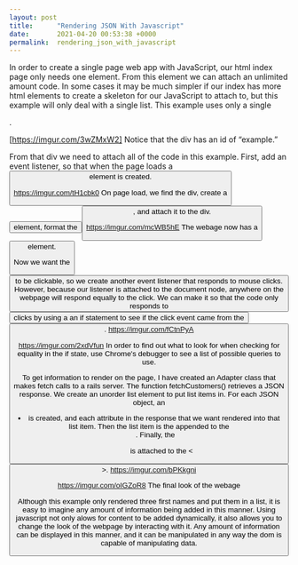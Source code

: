 ```yaml
---
layout: post
title:      "Rendering JSON With Javascript"
date:       2021-04-20 00:53:38 +0000
permalink:  rendering_json_with_javascript
---
```



In order to create a single page web app with JavaScript, our html index page only needs one element. From this element we can attach an unlimited amount code. In some cases it may be much simpler if our index has more html elements to create a skeleton for our JavaScript to attach to, but this example will only deal with a single list.
This example uses only a single <div>.

[https://imgur.com/3wZMxW2]
Notice that the div has an id of “example.”

From that div we need to attach all of the code in this example.
First, add an event listener, so that when the page loads a <button> element is created.

https://imgur.com/tH1cbk0
On page load, we find the div, create a <button> element, format the <button>, and attach it to the div.

https://imgur.com/mcWB5hE
The webage now has a <button> element.

Now we want the <button> to be clickable, so we create another event listener that responds to mouse clicks. However, because our listener is attached to the document node, anywhere on the webpage will respond equally to the click. We can make it so that the code only responds to <button> clicks by using a an if statement to see if the click event came from the <button>.
https://imgur.com/fCtnPyA


https://imgur.com/2xdVfun
In order to find out what to look for when checking for equality in the if state, use Chrome's debugger to see a list of possible queries to use.


To get information to render on the page, I have created an Adapter class that makes fetch calls to a rails server. The function fetchCustomers() retrieves a JSON response. We create an unorder list element to put list items in. For each JSON object, an <li> is created, and each attribute in the response that we want rendered into that list item. Then the list item is the appended to the <ul>. Finally, the <ul> is attached to the <<button>>.
https://imgur.com/bPKkgni

https://imgur.com/oIGZoR8
The final look of the webage

Although this example only rendered three first names and put them in a list, it is easy to imagine any amount of information being added in this manner. Using javascript not only alows for content to be added dynamically, it also allows you to change the look of the webpage by interacting with it. Any amount of information can be displayed in this manner, and it can be manipulated in any way the dom is capable of manipulating data.
